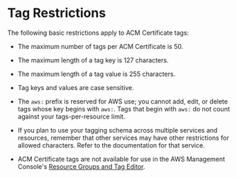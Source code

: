 # Tag Restrictions<a name="tags-restrictions"></a>

The following basic restrictions apply to ACM Certificate tags:

+ The maximum number of tags per ACM Certificate is 50\.

+ The maximum length of a tag key is 127 characters\.

+ The maximum length of a tag value is 255 characters\.

+ Tag keys and values are case sensitive\.

+ The `aws:` prefix is reserved for AWS use; you cannot add, edit, or delete tags whose key begins with `aws:`\. Tags that begin with `aws:` do not count against your tags\-per\-resource limit\.

+ If you plan to use your tagging schema across multiple services and resources, remember that other services may have other restrictions for allowed characters\. Refer to the documentation for that service\.

+ ACM Certificate tags are not available for use in the AWS Management Console's [Resource Groups and Tag Editor](https://aws.amazon.com/blogs/aws/resource-groups-and-tagging/)\.